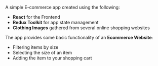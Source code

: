 A simple E-commerce app created using the following:
<ul>
  <li><b>React</b> for the Frontend</li>
  <li><b>Redux Toolkit</b> for app state management</li>
  <li><b>Clothing Images</b> gathered from several online shopping websites</li>
</ul>
The app provides some basic functionality of an <b>Ecommerce Website</b>:
<ul>
  <li>Filtering items by size</li>
  <li>Selecting the size of an item</li>
  <li>Adding the item to your shopping cart</li>
</ul>

